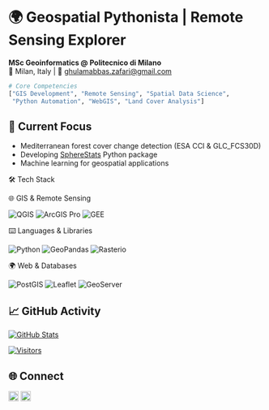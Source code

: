
# 🌍 Geospatial Pythonista | Remote Sensing Explorer
**MSc Geoinformatics @ Politecnico di Milano**  
📍 Milan, Italy | 📧 ghulamabbas.zafari@gmail.com

```python
# Core Competencies
["GIS Development", "Remote Sensing", "Spatial Data Science", 
 "Python Automation", "WebGIS", "Land Cover Analysis"]
```

## 🔭 Current Focus
- Mediterranean forest cover change detection (ESA CCI & GLC_FCS30D)
- Developing [SphereStats](https://pypi.org/project/SphereStats/) Python package
- Machine learning for geospatial applications

🛠️ Tech Stack

🌐 GIS & Remote Sensing

<p align="left"> <img src="https://img.shields.io/badge/-QGIS-93B023?logo=qgis&logoColor=white&style=for-the-badge" alt="QGIS" /> <img src="https://img.shields.io/badge/-ArcGIS_Pro-2C7DBC?logo=esri&logoColor=white&style=for-the-badge" alt="ArcGIS Pro" /> <img src="https://img.shields.io/badge/-Google_Earth_Engine-4285F4?logo=google-earth&logoColor=white&style=for-the-badge" alt="GEE" /> </p>
⌨️ Languages & Libraries

<p align="left"> <img src="https://img.shields.io/badge/-Python-3776AB?logo=python&logoColor=white&style=for-the-badge" alt="Python" /> <img src="https://img.shields.io/badge/-GeoPandas-0F80CC?logo=pandas&logoColor=white&style=for-the-badge" alt="GeoPandas" /> <img src="https://img.shields.io/badge/-Rasterio-000000?logo=python&logoColor=white&style=for-the-badge" alt="Rasterio" /> </p>
🌍 Web & Databases

<p align="left"> <img src="https://img.shields.io/badge/-PostGIS-336791?logo=postgresql&logoColor=white&style=for-the-badge" alt="PostGIS" /> <img src="https://img.shields.io/badge/-Leaflet-199900?logo=leaflet&logoColor=white&style=for-the-badge" alt="Leaflet" /> <img src="https://img.shields.io/badge/-GeoServer-6E9E3F?logo=apache&logoColor=white&style=for-the-badge" alt="GeoServer" /> </p>

## 📈 GitHub Activity
[![GitHub Stats](https://github-readme-stats.vercel.app/api?username=zafariabbas68&show_icons=true&count_private=true&theme=radical&hide=issues)](https://github.com/zafariabbas68)

[![Visitors](https://visitor-badge.laobi.icu/badge?page_id=zafariabbas68.zafariabbas68)](https://github.com/zafariabbas68)

## 🌐 Connect  
[<img src="https://img.shields.io/badge/LinkedIn-0077B5?logo=linkedin" height=20>](#) 
[<img src="https://img.shields.io/badge/Gmail-D14836?logo=gmail" height=20>](mailto:ghulamabbas.zafari@gmail.com)
